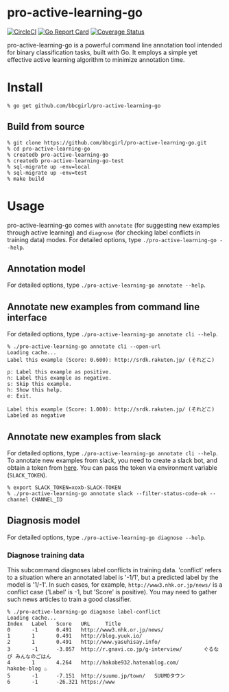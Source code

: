 # pro-active-learning-go
[![CircleCI](https://circleci.com/gh/bbcgirl/pro-active-learning-go.svg?style=shield)](https://circleci.com/gh/bbcgirl/pro-active-learning-go)
[![Go Report Card](https://goreportcard.com/badge/github.com/bbcgirl/pro-active-learning-go)](https://goreportcard.com/report/github.com/bbcgirl/pro-active-learning-go)
[![Coverage Status](https://coveralls.io/repos/github/bbcgirl/pro-active-learning-go/badge.svg?branch=master)](https://coveralls.io/github/bbcgirl/pro-active-learning-go?branch=master)

pro-active-learning-go is a powerful command line annotation tool intended for binary classification tasks, built with Go. It employs a simple yet effective active learning algorithm to minimize annotation time.

# Install

```console
% go get github.com/bbcgirl/pro-active-learning-go
```

## Build from source

```console
% git clone https://github.com/bbcgirl/pro-active-learning-go.git
% cd pro-active-learning-go
% createdb pro-active-learning-go
% createdb pro-active-learning-go-test
% sql-migrate up -env=local
% sql-migrate up -env=test
% make build
```

# Usage
pro-active-learning-go comes with `annotate` (for suggesting new examples through active learning) and `diagnose` (for checking label conflicts in training data) modes. For detailed options, type `./pro-active-learning-go --help`.

## Annotation model
For detailed options, type `./pro-active-learning-go annotate --help`.

## Annotate new examples from command line interface
For detailed options, type `./pro-active-learning-go annotate cli --help`.

```console
% ./pro-active-learning-go annotate cli --open-url
Loading cache...
Label this example (Score: 0.600): http://srdk.rakuten.jp/ (それどこ)

p: Label this example as positive.
n: Label this example as negative.
s: Skip this example.
h: Show this help.
e: Exit.

Label this example (Score: 1.000): http://srdk.rakuten.jp/ (それどこ)
Labeled as negative
```

## Annotate new examples from slack
For detailed options, type `./pro-active-learning-go annotate cli --help`. To annotate new examples from slack, you need to create a slack bot, and obtain a token from [here](https://my.slack.com/services/new/bot). You can pass the token via environment variable (`SLACK_TOKEN`).

```console
% export SLACK_TOKEN=xoxb-SLACK-TOKEN
% ./pro-active-learning-go annotate slack --filter-status-code-ok --channel CHANNEL_ID
```

## Diagnosis model
For detailed options, type `./pro-active-learning-go diagnose --help`.

### Diagnose training data
This subcommand diagnoses label conflicts in training data. 'conflict' refers to a situation where an annotated label is '-1/1', but a predicted label by the model is '1/-1'. In such cases, for example, `http://www3.nhk.or.jp/news/` is a conflict case ('Label' is -1, but 'Score' is positive). You may need to gather such news articles to train a good classifier.

```console
% ./pro-active-learning-go diagnose label-conflict
Loading cache...
Index   Label   Score   URL     Title
0       -1      0.491   http://www3.nhk.or.jp/news/
1       1       0.491   http://blog.yuuk.io/
2       1       0.491   http://www.yasuhisay.info/
3       -1      -3.057  http://r.gnavi.co.jp/g-interview/       ぐるなび みんなのごはん
4       1       4.264   http://hakobe932.hatenablog.com/        hakobe-blog ♨
5       -1      -7.151  http://suumo.jp/town/   SUUMOタウン
6       -1      -26.321 https://www